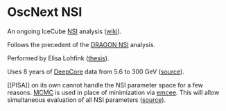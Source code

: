 # OscNext NSI

An ongoing IceCube [NSI](nsi.md) analysis ([wiki](https://wiki.icecube.wisc.edu/index.php/OscNext_NSI)).

Follows the precedent of the [DRAGON NSI](dragon-nsi.md) analysis.

Performed by Elisa Lohfink ([thesis](https://seafile.rlp.net/f/f660b4d52dc04953bb36/)).

Uses 8 years of [DeepCore](deepcore.md) data from 5.6 to 300 GeV ([source](https://www.overleaf.com/project/5f57381a93408c0001d7bb10)).

[[PISA]] on its own cannot handle the NSI parameter space for a few reasons. [MCMC](mcmc.md) is used in place of minimization via [emcee](emcee.md). This will allow simultaneous evaluation of all NSI parameters ([source](https://pos.sissa.it/398/245/pdf)).
